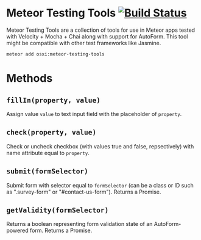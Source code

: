 Meteor Testing Tools [![Build Status](https://travis-ci.org/osxi/meteor-testing-tools.svg)](https://travis-ci.org/osxi/meteor-testing-tools)
====================

Meteor Testing Tools are a collection of tools for use in Meteor apps tested with Velocity + Mocha + Chai along with support for AutoForm. This tool might be compatible with other test frameworks like Jasmine.

`meteor add osxi:meteor-testing-tools`

Methods
=======

`fillIn(property, value)`
-------------------------
Assign value `value` to text input field with the placeholder of `property`.

`check(property, value)`
------------------------
Check or uncheck checkbox (with values true and false, repsectively) with name attribute equal to `property`.

`submit(formSelector)`
----------------------
Submit form with selector equal to `formSelector` (can be a class or ID such as ".survey-form" or "#contact-us-form"). Returns a Promise.

`getValidity(formSelector)`
---------------------------
Returns a boolean representing form validation state of an AutoForm-powered form. Returns a Promise.
